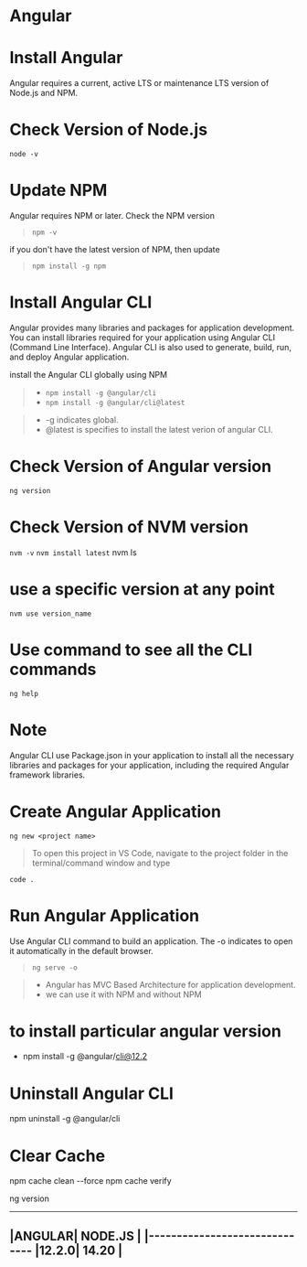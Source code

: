 # Angular

# Install Angular

Angular requires a current, active LTS or maintenance LTS version of Node.js and NPM.

# Check Version of Node.js

```node -v```

# Update NPM

Angular requires NPM or later. Check the NPM version
> ```npm -v```

if you don't have the latest version of NPM, then update
> ```npm install -g npm```

# Install Angular CLI

Angular provides many libraries and packages for application development. You can install libraries required for your application using Angular CLI (Command Line Interface). Angular CLI is also used to generate, build, run, and deploy Angular application.

install the Angular CLI globally using NPM
>
>* ```npm install -g @angular/cli```
>* ```npm install -g @angular/cli@latest```

>* -g indicates global.
>* @latest is specifies to install the latest verion of angular CLI.

# Check Version of Angular version

```ng version```

# Check Version of NVM version

```nvm -v```
```nvm install latest```
nvm ls

# use a specific version at any point

```nvm use version_name```

# Use command to see all the CLI commands

```ng help```

# Note

Angular CLI use Package.json in your application to install all the necessary libraries and packages for your application, including the required Angular framework libraries.

# Create Angular Application

```
ng new <project name>
```

> To open this project in VS Code, navigate to the project folder in the terminal/command window and type

```
code .
```

# Run Angular Application

Use Angular CLI command to build an application. The -o indicates to open it automatically in the default browser.
> ```ng serve -o```

>* Angular has MVC Based Architecture for application development.
>* we can use it with NPM and without NPM

# to install particular angular version

* npm install -g @angular/cli@12.2

# Uninstall Angular CLI

npm uninstall -g @angular/cli

# Clear Cache

npm cache clean --force
npm cache verify

ng version

-------------------------------

|ANGULAR|  NODE.JS    |
|------------------------------
|12.2.0| 14.20    |
--------------------------------
